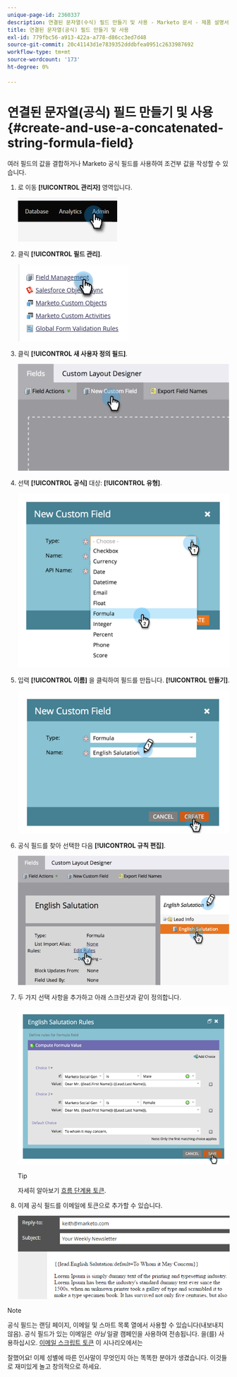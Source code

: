 ```yaml
---
unique-page-id: 2360337
description: 연결된 문자열(수식) 필드 만들기 및 사용 - Marketo 문서 - 제품 설명서
title: 연결된 문자열(공식) 필드 만들기 및 사용
exl-id: 779fbc56-a913-422a-a778-d86cc3ed7d48
source-git-commit: 20c41143d1e7839352dddbfea0951c2633987692
workflow-type: tm+mt
source-wordcount: '173'
ht-degree: 0%

---
```


# 연결된 문자열(공식) 필드 만들기 및 사용 {#create-and-use-a-concatenated-string-formula-field}

여러 필드의 값을 결합하거나 Marketo 공식 필드를 사용하여 조건부 값을 작성할 수 있습니다.

1. 로 이동 **[!UICONTROL 관리자]** 영역입니다.

   ![](assets/create-and-use-a-concatenated-string-formula-field-1.png)

1. 클릭 **[!UICONTROL 필드 관리]**.

   ![](assets/create-and-use-a-concatenated-string-formula-field-2.png)

1. 클릭 **[!UICONTROL 새 사용자 정의 필드]**.

   ![](assets/create-and-use-a-concatenated-string-formula-field-3.png)

1. 선택 **[!UICONTROL 공식]** 대상: **[!UICONTROL 유형]**.

   ![](assets/create-and-use-a-concatenated-string-formula-field-4.png)

1. 입력 **[!UICONTROL 이름]** 을 클릭하여 필드를 만듭니다. **[!UICONTROL 만들기]**.

   ![](assets/create-and-use-a-concatenated-string-formula-field-5.png)

1. 공식 필드를 찾아 선택한 다음 **[!UICONTROL 규칙 편집]**.

   ![](assets/create-and-use-a-concatenated-string-formula-field-6.png)

1. 두 가지 선택 사항을 추가하고 아래 스크린샷과 같이 정의합니다.

   ![](assets/create-and-use-a-concatenated-string-formula-field-7.png)

   >[!TIP]
   >
   >자세히 알아보기 [흐름 단계용 토큰](/help/marketo/product-docs/core-marketo-concepts/smart-campaigns/flow-actions/use-tokens-in-flow-steps.md).

1. 이제 공식 필드를 이메일에 토큰으로 추가할 수 있습니다.

   ![](assets/create-and-use-a-concatenated-string-formula-field-8.png)

>[!NOTE]
>
>공식 필드는 랜딩 페이지, 이메일 및 스마트 목록 열에서 사용할 수 있습니다(내보내지 않음). 공식 필드가 있는 이메일은 _아님_ 일괄 캠페인을 사용하여 전송됩니다. 을(를) 사용하십시오. [이메일 스크립트 토큰](/help/marketo/product-docs/email-marketing/general/using-tokens/create-an-email-script-token.md) 이 시나리오에서는

잘했어요! 이제 성별에 따른 인사말이 무엇인지 아는 똑똑한 분야가 생겼습니다. 이것들로 재미있게 놀고 창의적으로 하세요.
